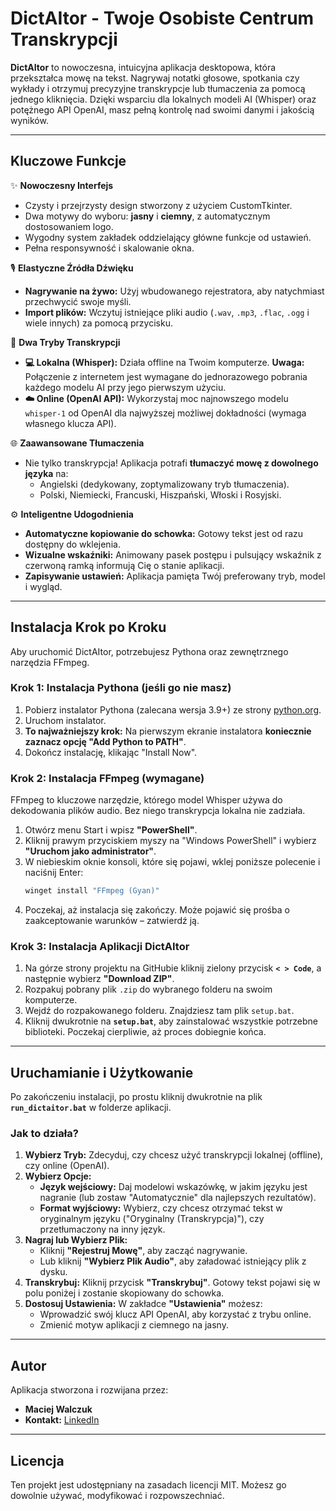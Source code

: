 # DictAItor - Twoje Osobiste Centrum Transkrypcji



**DictAItor** to nowoczesna, intuicyjna aplikacja desktopowa, która przekształca mowę na tekst. Nagrywaj notatki głosowe, spotkania czy wykłady i otrzymuj precyzyjne transkrypcje lub tłumaczenia za pomocą jednego kliknięcia. Dzięki wsparciu dla lokalnych modeli AI (Whisper) oraz potężnego API OpenAI, masz pełną kontrolę nad swoimi danymi i jakością wyników.

---

## Kluczowe Funkcje

✨ **Nowoczesny Interfejs**
- Czysty i przejrzysty design stworzony z użyciem CustomTkinter.
- Dwa motywy do wyboru: **jasny** i **ciemny**, z automatycznym dostosowaniem logo.
- Wygodny system zakładek oddzielający główne funkcje od ustawień.
- Pełna responsywność i skalowanie okna.

🎙️ **Elastyczne Źródła Dźwięku**
- **Nagrywanie na żywo:** Użyj wbudowanego rejestratora, aby natychmiast przechwycić swoje myśli.
- **Import plików:** Wczytuj istniejące pliki audio (`.wav`, `.mp3`, `.flac`, `.ogg` i wiele innych) za pomocą przycisku.

🧠 **Dwa Tryby Transkrypcji**
- **💻 Lokalna (Whisper):** Działa offline na Twoim komputerze. **Uwaga:** Połączenie z internetem jest wymagane do jednorazowego pobrania każdego modelu AI przy jego pierwszym użyciu.
- **☁️ Online (OpenAI API):** Wykorzystaj moc najnowszego modelu `whisper-1` od OpenAI dla najwyższej możliwej dokładności (wymaga własnego klucza API).

🌐 **Zaawansowane Tłumaczenia**
- Nie tylko transkrypcja! Aplikacja potrafi **tłumaczyć mowę z dowolnego języka** na:
  - Angielski (dedykowany, zoptymalizowany tryb tłumaczenia).
  - Polski, Niemiecki, Francuski, Hiszpański, Włoski i Rosyjski.

⚙️ **Inteligentne Udogodnienia**
- **Automatyczne kopiowanie do schowka:** Gotowy tekst jest od razu dostępny do wklejenia.
- **Wizualne wskaźniki:** Animowany pasek postępu i pulsujący wskaźnik z czerwoną ramką informują Cię o stanie aplikacji.
- **Zapisywanie ustawień:** Aplikacja pamięta Twój preferowany tryb, model i wygląd.

---

## Instalacja Krok po Kroku

Aby uruchomić DictAItor, potrzebujesz Pythona oraz zewnętrznego narzędzia FFmpeg.

### Krok 1: Instalacja Pythona (jeśli go nie masz)

1.  Pobierz instalator Pythona (zalecana wersja 3.9+) ze strony [python.org](https://www.python.org/downloads/).
2.  Uruchom instalator.
3.  **To najważniejszy krok:** Na pierwszym ekranie instalatora **koniecznie zaznacz opcję "Add Python to PATH"**.
4.  Dokończ instalację, klikając "Install Now".

### Krok 2: Instalacja FFmpeg (wymagane)

FFmpeg to kluczowe narzędzie, którego model Whisper używa do dekodowania plików audio. Bez niego transkrypcja lokalna nie zadziała.

1.  Otwórz menu Start i wpisz **"PowerShell"**.
2.  Kliknij prawym przyciskiem myszy na "Windows PowerShell" i wybierz **"Uruchom jako administrator"**.
3.  W niebieskim oknie konsoli, które się pojawi, wklej poniższe polecenie i naciśnij Enter:
    ```powershell
    winget install "FFmpeg (Gyan)"
    ```
4.  Poczekaj, aż instalacja się zakończy. Może pojawić się prośba o zaakceptowanie warunków – zatwierdź ją.

### Krok 3: Instalacja Aplikacji DictAItor

1.  Na górze strony projektu na GitHubie kliknij zielony przycisk **`< > Code`**, a następnie wybierz **"Download ZIP"**.
2.  Rozpakuj pobrany plik `.zip` do wybranego folderu na swoim komputerze.
3.  Wejdź do rozpakowanego folderu. Znajdziesz tam plik `setup.bat`.
4.  Kliknij dwukrotnie na **`setup.bat`**, aby zainstalować wszystkie potrzebne biblioteki. Poczekaj cierpliwie, aż proces dobiegnie końca.

---

## Uruchamianie i Użytkowanie

Po zakończeniu instalacji, po prostu kliknij dwukrotnie na plik **`run_dictaitor.bat`** w folderze aplikacji.

### Jak to działa?

1.  **Wybierz Tryb:** Zdecyduj, czy chcesz użyć transkrypcji lokalnej (offline), czy online (OpenAI).
2.  **Wybierz Opcje:**
    - **Język wejściowy:** Daj modelowi wskazówkę, w jakim języku jest nagranie (lub zostaw "Automatycznie" dla najlepszych rezultatów).
    - **Format wyjściowy:** Wybierz, czy chcesz otrzymać tekst w oryginalnym języku ("Oryginalny (Transkrypcja)"), czy przetłumaczony na inny język.
3.  **Nagraj lub Wybierz Plik:**
    - Kliknij **"Rejestruj Mowę"**, aby zacząć nagrywanie.
    - Lub kliknij **"Wybierz Plik Audio"**, aby załadować istniejący plik z dysku.
4.  **Transkrybuj:** Kliknij przycisk **"Transkrybuj"**. Gotowy tekst pojawi się w polu poniżej i zostanie skopiowany do schowka.
5.  **Dostosuj Ustawienia:** W zakładce **"Ustawienia"** możesz:
    - Wprowadzić swój klucz API OpenAI, aby korzystać z trybu online.
    - Zmienić motyw aplikacji z ciemnego na jasny.

---

## Autor

Aplikacja stworzona i rozwijana przez:
*   **Maciej Walczuk**
*   **Kontakt:** [LinkedIn](https://www.linkedin.com/in/walczuk-maciej/)

---

## Licencja

Ten projekt jest udostępniany na zasadach licencji MIT. Możesz go dowolnie używać, modyfikować i rozpowszechniać.